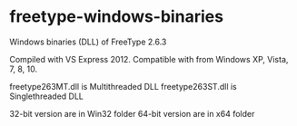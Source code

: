 # freetype-windows-binaries
Windows binaries (DLL) of FreeType 2.6.3

Compiled with VS Express 2012.
Compatible with from Windows XP, Vista, 7, 8, 10.

freetype263MT.dll is Multithreaded DLL
freetype263ST.dll is Singlethreaded DLL

32-bit version are in Win32 folder
64-bit version are in x64 folder
